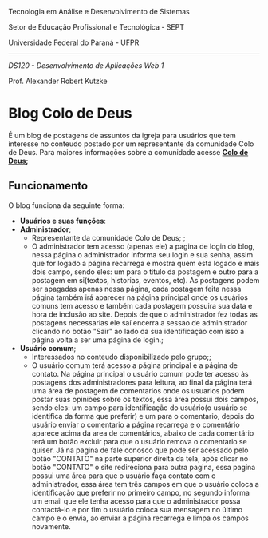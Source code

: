 Tecnologia em Análise e Desenvolvimento de Sistemas

Setor de Educação Profissional e Tecnológica - SEPT

Universidade Federal do Paraná - UFPR

---

*DS120 - Desenvolvimento de Aplicações Web 1*

Prof. Alexander Robert Kutzke


# Blog Colo de Deus

É um blog de postagens de assuntos da igreja para usuários que tem interesse no conteudo postado por um representante da comunidade Colo de Deus.
Para maiores informações sobre a comunidade acesse  **[Colo de Deus](https://colodedeus.com.br/);**

## Funcionamento

O blog funciona da seguinte forma:

 * **Usuários e suas funções**:
  * **Administrador**;
	* Representante da comunidade Colo de Deus; ;
    * O administrador tem acesso (apenas ele) a pagina de login do blog, nessa página o administrador informa seu login e sua senha, assim que for logado a página recarrega e mostra quem esta logado e mais dois campo, sendo eles: um para o titulo da postagem e outro para a postagem em si(textos, historias, eventos, etc). As postagens podem ser apagadas apenas nessa página, cada postagem feita nessa página também irá aparecer na página principal onde os usuários comuns tem acesso e também cada postagem possuira sua data e hora de inclusão ao site. Depois de que o administrador fez todas as postagens necessarias ele saí encerra a sessao de administrador clicando no botão "Sair" ao lado da sua identificação com isso a página volta a ser uma página de login.;
  * **Usuário comum**;
    * Interessados no conteudo disponibilizado pelo grupo;;
    * O usuário comum terá acesso a página principal e a página de contato. Na página principal o usuário comum pode ter acesso às postagens dos administradores para leitura, ao final da página terá uma área de postagem de comentarios onde os usuarios podem postar suas opiniões sobre os textos, essa área possui dois campos, sendo eles: um campo para identificação do usuário(o usuário se identifica da forma que preferir) e um para o comentario, depois do usuário enviar o comentario a página recarrega e o comentário aparece acima da area de comentários, abaixo de cada comentário terá um botão excluir para que o usuário remova o comentario se quiser. Já na pagina de fale conosco que pode ser acessado pelo botão "CONTATO" na parte superior direita da tela, após clicar no botão "CONTATO" o site redireciona para outra pagina, essa pagina possui uma área para que o usuário faça contato com o administrador, essa área tem três campos em que o usuário coloca a identificação que preferir no primeiro campo, no segundo informa um email que ele tenha acesso para que o administrador possa contactá-lo e por fim o usuário coloca sua mensagem no último campo e o envia, ao enviar a página recarrega e limpa os campos novamente.